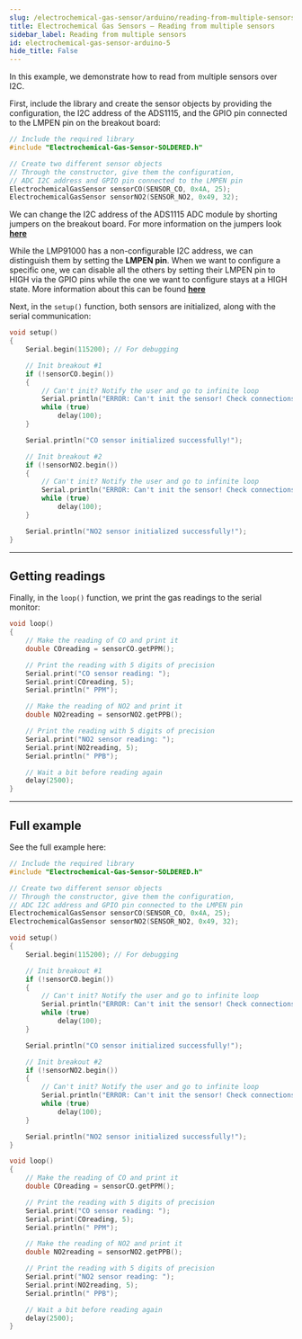 ```yaml
---
slug: /electrochemical-gas-sensor/arduino/reading-from-multiple-sensors
title: Electrochemical Gas Sensors – Reading from multiple sensors
sidebar_label: Reading from multiple sensors
id: electrochemical-gas-sensor-arduino-5 
hide_title: False
---
```


In this example, we demonstrate how to read from multiple sensors over I2C. 


First, include the library and create the sensor objects by providing the configuration, the I2C address of the ADS1115, and the GPIO pin connected to the LMPEN pin on the breakout board:

```cpp
// Include the required library
#include "Electrochemical-Gas-Sensor-SOLDERED.h"

// Create two different sensor objects
// Through the constructor, give them the configuration, 
// ADC I2C address and GPIO pin connected to the LMPEN pin
ElectrochemicalGasSensor sensorCO(SENSOR_CO, 0x4A, 25);
ElectrochemicalGasSensor sensorNO2(SENSOR_NO2, 0x49, 32);
```
<InfoBox>We can change the I2C address of the ADS1115 ADC module by shorting jumpers on the breakout board. For more information on the jumpers look [**here**](/documentation/electrochemical-gas-sensor/hardware/#jumper-details)</InfoBox>

<InfoBox>While the LMP91000 has a non-configurable I2C address, we can distinguish them by setting the **LMPEN pin**. When we want to configure a specific one, we can disable all the others by setting their LMPEN pin to HIGH via the GPIO pins while the one we want to configure stays at a HIGH state. More information about this can be found [**here**](/documentation/electrochemical-gas-sensor/hardware/#lmpen-pin-functionality)</InfoBox>

Next, in the `setup()` function, both sensors are initialized, along with the serial communication:

```cpp
void setup()
{
    Serial.begin(115200); // For debugging

    // Init breakout #1
    if (!sensorCO.begin())
    {
        // Can't init? Notify the user and go to infinite loop
        Serial.println("ERROR: Can't init the sensor! Check connections!");
        while (true)
            delay(100);
    }

    Serial.println("CO sensor initialized successfully!");

    // Init breakout #2
    if (!sensorNO2.begin())
    {
        // Can't init? Notify the user and go to infinite loop
        Serial.println("ERROR: Can't init the sensor! Check connections!");
        while (true)
            delay(100);
    }

    Serial.println("NO2 sensor initialized successfully!");
}
```

<FunctionDocumentation
  functionName="sensor.begin()"
  description="Initializes the LMP91000 and ADS1115 on the board and establishes an I2C connection"
  returnDescription="Boolean value, returns true if it was successful, false if it failed"
  parameters={[]}
/>

---

## Getting readings

Finally, in the `loop()` function, we print the gas readings to the serial monitor:

```cpp
void loop()
{
    // Make the reading of CO and print it
    double COreading = sensorCO.getPPM();

    // Print the reading with 5 digits of precision
    Serial.print("CO sensor reading: ");
    Serial.print(COreading, 5);
    Serial.println(" PPM");

    // Make the reading of NO2 and print it
    double NO2reading = sensorNO2.getPPB();

    // Print the reading with 5 digits of precision
    Serial.print("NO2 sensor reading: ");
    Serial.print(NO2reading, 5);
    Serial.println(" PPB");

    // Wait a bit before reading again
    delay(2500);
}
```

<FunctionDocumentation
  functionName="sensorCO.getPPM()"
  description="Make a measurement with the ADS1115 ADC and calculate the PPM value of the measured gas"
  returnDescription="Double value, gas measurement in PPM (parts per million)"
  parameters={[]}
/>

<FunctionDocumentation
  functionName="sensorNO2.getPPB()"
  description="Make a measurement with the ADS1115 ADC and calculate the PPB value of the measured gas"
  returnDescription="Double value, gas measurement in PPB (parts per billion)"
  parameters={[]}
/>

---

## Full example

See the full example here:

<QuickLink  
  title="Measuring two sensors"  
  description="Example of getting measurements from two sensors"  
  url="https://github.com/SolderedElectronics/Soldered-Electrochemical-Gas-Sensor-Arduino-Library/blob/main/examples/twoSensors/twoSensors.ino"  
/>  

```cpp
// Include the required library
#include "Electrochemical-Gas-Sensor-SOLDERED.h"

// Create two different sensor objects
// Through the constructor, give them the configuration, 
// ADC I2C address and GPIO pin connected to the LMPEN pin
ElectrochemicalGasSensor sensorCO(SENSOR_CO, 0x4A, 25);
ElectrochemicalGasSensor sensorNO2(SENSOR_NO2, 0x49, 32);

void setup()
{
    Serial.begin(115200); // For debugging

    // Init breakout #1
    if (!sensorCO.begin())
    {
        // Can't init? Notify the user and go to infinite loop
        Serial.println("ERROR: Can't init the sensor! Check connections!");
        while (true)
            delay(100);
    }

    Serial.println("CO sensor initialized successfully!");

    // Init breakout #2
    if (!sensorNO2.begin())
    {
        // Can't init? Notify the user and go to infinite loop
        Serial.println("ERROR: Can't init the sensor! Check connections!");
        while (true)
            delay(100);
    }

    Serial.println("NO2 sensor initialized successfully!");
}

void loop()
{
    // Make the reading of CO and print it
    double COreading = sensorCO.getPPM();

    // Print the reading with 5 digits of precision
    Serial.print("CO sensor reading: ");
    Serial.print(COreading, 5);
    Serial.println(" PPM");

    // Make the reading of NO2 and print it
    double NO2reading = sensorNO2.getPPB();

    // Print the reading with 5 digits of precision
    Serial.print("NO2 sensor reading: ");
    Serial.print(NO2reading, 5);
    Serial.println(" PPB");

    // Wait a bit before reading again
    delay(2500);
}
```